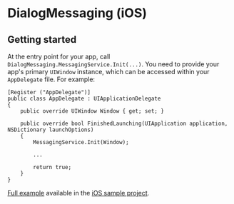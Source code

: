# DialogMessaging (iOS)

## Getting started

At the entry point for your app, call `DialogMessaging.MessagingService.Init(...)`. You need to provide your app's
primary `UIWindow` instance, which can be accessed within your `AppDelegate` file. For example:

```
[Register ("AppDelegate")]
public class AppDelegate : UIApplicationDelegate
{
    public override UIWindow Window { get; set; }

    public override bool FinishedLaunching(UIApplication application, NSDictionary launchOptions)
    {
        MessagingService.Init(Window);

        ...

        return true;
    }
}
```

[Full example](https://github.com/lewisbennett/dialog-messaging/blob/master/samples/Sample.iOS/AppDelegate.cs) available
in the [iOS sample project](https://github.com/lewisbennett/dialog-messaging/tree/master/samples/Sample.iOS).
